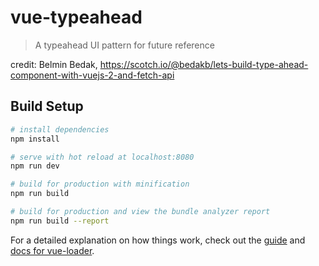 # vue-typeahead

> A typeahead UI pattern for future reference

credit: Belmin Bedak, https://scotch.io/@bedakb/lets-build-type-ahead-component-with-vuejs-2-and-fetch-api

## Build Setup

``` bash
# install dependencies
npm install

# serve with hot reload at localhost:8080
npm run dev

# build for production with minification
npm run build

# build for production and view the bundle analyzer report
npm run build --report
```

For a detailed explanation on how things work, check out the [guide](http://vuejs-templates.github.io/webpack/) and [docs for vue-loader](http://vuejs.github.io/vue-loader).
